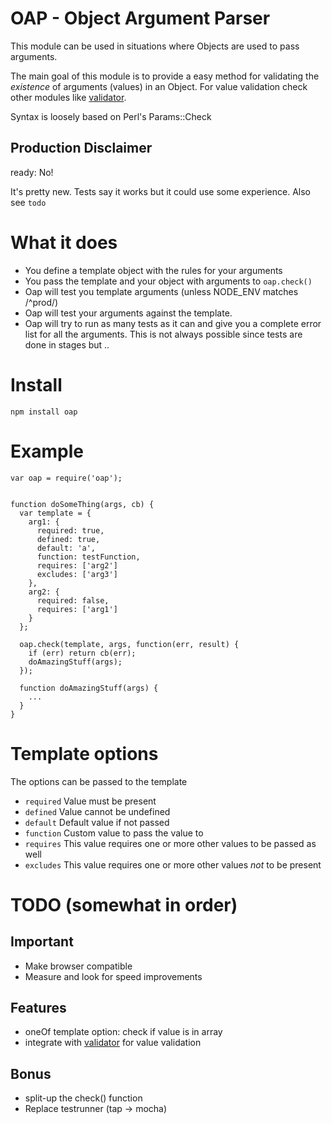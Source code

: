 # OAP - Object Argument Parser

This module can be used in situations where Objects are used to pass arguments.

The main goal of this module is to provide a easy method for validating the *existence* of arguments (values) in an Object. For value validation check other modules like [validator](https://www.npmjs.com/package/validator "Validator").

Syntax is loosely based on Perl's Params::Check


## Production Disclaimer

ready: No!

It's pretty new. Tests say it works but it could use some experience.
Also see `todo`


# What it does

* You define a template object with the rules for your arguments
* You pass the template and your object with arguments to `oap.check()`
* Oap will test you template arguments (unless NODE_ENV matches /^prod/)
* Oap will test your arguments against the template.
* Oap will try to run as many tests as it can and give you a complete error list for all the arguments. This is not always possible since tests are done in stages but ..


# Install

    npm install oap


# Example

    var oap = require('oap');


    function doSomeThing(args, cb) {
      var template = {
        arg1: {
          required: true,
          defined: true,
          default: 'a',
          function: testFunction,
          requires: ['arg2']
          excludes: ['arg3']
        },
        arg2: {
          required: false,
          requires: ['arg1']
        }
      };

      oap.check(template, args, function(err, result) {
        if (err) return cb(err);
        doAmazingStuff(args);
      });

      function doAmazingStuff(args) {
        ...
      }
    }


# Template options

The options can be passed to the template

* `required` Value must be present
* `defined` Value cannot be undefined
* `default` Default value if not passed
* `function` Custom value to pass the value to
* `requires` This value requires one or more other values to be passed as well
* `excludes` This value requires one or more other values *not* to be present


# TODO (somewhat in order)

## Important
* Make browser compatible
* Measure and look for speed improvements

## Features
* oneOf template option: check if value is in array
* integrate with [validator](https://www.npmjs.com/package/validator "Validator") for value validation

## Bonus
* split-up the check() function
* Replace testrunner (tap -> mocha)
